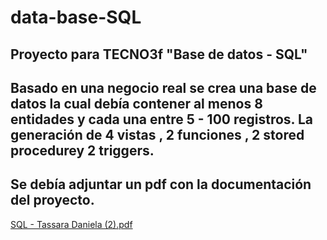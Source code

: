 # data-base-SQL
## Proyecto para TECNO3f "Base de datos - SQL"

## Basado en una negocio real se crea una base de datos la cual debía contener al menos 8 entidades y cada una entre 5 - 100 registros. La generación de 4 vistas , 2 funciones , 2 stored procedurey  2 triggers.
## Se debía adjuntar un pdf con la documentación del proyecto. 

[SQL - Tassara Daniela (2).pdf](https://github.com/daniitass/data-base-SQL/files/10575140/SQL.-.Tassara.Daniela.2.pdf)
